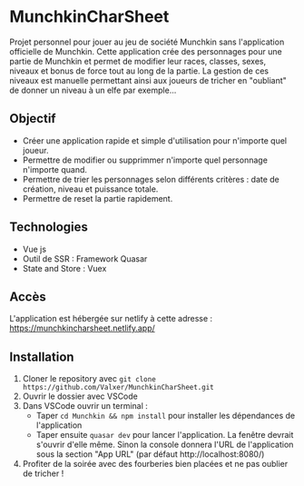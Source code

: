 # MunchkinCharSheet

Projet personnel pour jouer au jeu de société Munchkin sans l'application officielle de Munchkin.
Cette application crée des personnages pour une partie de Munchkin et permet de modifier leur races, classes, sexes, niveaux et bonus de force tout au long de la partie.
La gestion de ces niveaux est manuelle permettant ainsi aux joueurs de tricher en "oubliant" de donner un niveau à un elfe par exemple...

## Objectif
+ Créer une application rapide et simple d'utilisation pour n'importe quel joueur.
+ Permettre de modifier ou supprimmer n'importe quel personnage n'importe quand.
+ Permettre de trier les personnages selon différents critères : date de création, niveau et puissance totale.
+ Permettre de reset la partie rapidement.


## Technologies
+ Vue js
+ Outil de SSR : Framework Quasar
+ State and Store : Vuex

## Accès
L'application est hébergée sur netlify à cette adresse : https://munchkincharsheet.netlify.app/

## Installation
1. Cloner le repository avec ``git clone https://github.com/Valxer/MunchkinCharSheet.git``
2. Ouvrir le dossier avec VSCode
3. Dans VSCode ouvrir un terminal :  
	* Taper ``cd Munchkin && npm install`` pour installer les dépendances de l'application
    * Taper ensuite ``quasar dev`` pour lancer l'application. La fenêtre devrait s'ouvrir d'elle même. Sinon la console donnera l'URL de l'application sous la section "App URL" (par défaut http://localhost:8080/)
4. Profiter de la soirée avec des fourberies bien placées et ne pas oublier de tricher !
    
